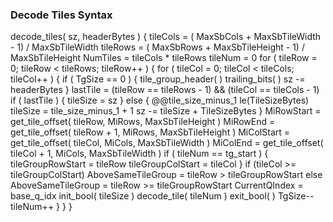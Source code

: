 ### Decode Tiles Syntax

<div class="syntax">
decode_tiles( sz, headerBytes ) {
    tileCols = ( MaxSbCols + MaxSbTileWidth - 1) / MaxSbTileWidth
    tileRows = ( MaxSbRows + MaxSbTileHeight - 1) / MaxSbTileHeight
    NumTiles = tileCols * tileRows
    tileNum = 0
    for ( tileRow = 0; tileRow < tileRows; tileRow++ ) {
        for ( tileCol = 0; tileCol < tileCols; tileCol++ ) {
            if ( TgSize == 0 ) {
                tile_group_header( )
                trailing_bits( )
                sz -= headerBytes
            }
            lastTile = (tileRow == tileRows - 1) && (tileCol == tileCols - 1)
            if ( lastTile ) {
                tileSize = sz
            } else {
                @@tile_size_minus_1                                     le(TileSizeBytes)
                tileSize = tile_size_minus_1 + 1
                sz -= tileSize + TileSizeBytes
            }
            MiRowStart = get_tile_offset( tileRow, MiRows, MaxSbTileHeight )
            MiRowEnd = get_tile_offset( tileRow + 1, MiRows, MaxSbTileHeight )
            MiColStart = get_tile_offset( tileCol, MiCols, MaxSbTileWidth )
            MiColEnd = get_tile_offset( tileCol + 1, MiCols, MaxSbTileWidth )
            if ( tileNum == tg_start ) {
                tileGroupRowStart = tileRow
                tileGroupColStart = tileCol
            }
            if (tileCol >= tileGroupColStart)
                AboveSameTileGroup = tileRow > tileGroupRowStart
            else
                AboveSameTileGroup = tileRow >= tileGroupRowStart
            CurrentQIndex = base_q_idx
            init_bool( tileSize )
            decode_tile( tileNum )
            exit_bool( )
            TgSize--
            tileNum++
        }
    }
}
</div>
